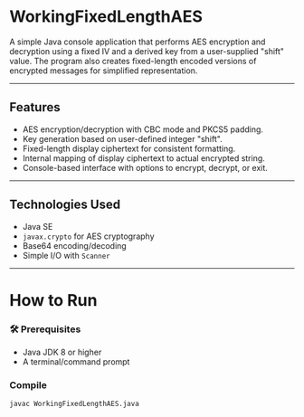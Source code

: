 # WorkingFixedLengthAES

A simple Java console application that performs AES encryption and decryption using a fixed IV and a derived key from a user-supplied "shift" value. The program also creates fixed-length encoded versions of encrypted messages for simplified representation.

---

##  Features

- AES encryption/decryption with CBC mode and PKCS5 padding.
- Key generation based on user-defined integer "shift".
- Fixed-length display ciphertext for consistent formatting.
- Internal mapping of display ciphertext to actual encrypted string.
- Console-based interface with options to encrypt, decrypt, or exit.

---

##  Technologies Used

- Java SE
- `javax.crypto` for AES cryptography
- Base64 encoding/decoding
- Simple I/O with `Scanner`

---

# How to Run

### 🛠 Prerequisites

- Java JDK 8 or higher
- A terminal/command prompt

###  Compile

```bash
javac WorkingFixedLengthAES.java
